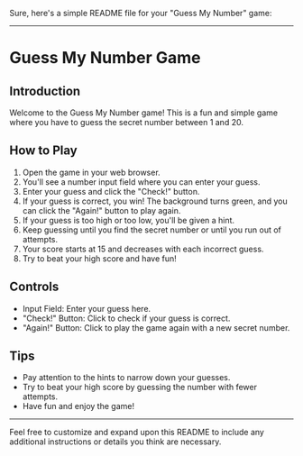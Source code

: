 Sure, here's a simple README file for your "Guess My Number" game:

---

# Guess My Number Game

## Introduction
Welcome to the Guess My Number game! This is a fun and simple game where you have to guess the secret number between 1 and 20.

## How to Play
1. Open the game in your web browser.
2. You'll see a number input field where you can enter your guess.
3. Enter your guess and click the "Check!" button.
4. If your guess is correct, you win! The background turns green, and you can click the "Again!" button to play again.
5. If your guess is too high or too low, you'll be given a hint.
6. Keep guessing until you find the secret number or until you run out of attempts.
7. Your score starts at 15 and decreases with each incorrect guess.
8. Try to beat your high score and have fun!

## Controls
- Input Field: Enter your guess here.
- "Check!" Button: Click to check if your guess is correct.
- "Again!" Button: Click to play the game again with a new secret number.

## Tips
- Pay attention to the hints to narrow down your guesses.
- Try to beat your high score by guessing the number with fewer attempts.
- Have fun and enjoy the game!

---

Feel free to customize and expand upon this README to include any additional instructions or details you think are necessary.
